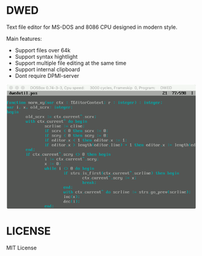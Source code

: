 # DWED

Text file editor for MS-DOS and 8086 CPU designed in modern style.

Main features:

* Support files over 64k
* Support syntax hightlight
* Support multiple file editing at the same time
* Support internal clipboard
* Dont require DPMI-server

![Image screenshot](https://github.com/DosWorld/dwed/raw/main/DWED.PNG)

# LICENSE

MIT License
